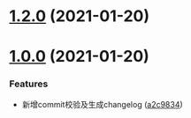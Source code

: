 # [1.2.0](https://github.com/zreal-leo/zreal-leo.github.io/compare/v1.1.0...v1.2.0) (2021-01-20)



# [1.0.0](https://github.com/zreal-leo/zreal-leo.github.io/compare/a2c98345a1ce86a178adb39ceeaffd0cc4ee6c0e...v1.0.0) (2021-01-20)


### Features

* 新增commit校验及生成changelog ([a2c9834](https://github.com/zreal-leo/zreal-leo.github.io/commit/a2c98345a1ce86a178adb39ceeaffd0cc4ee6c0e))



